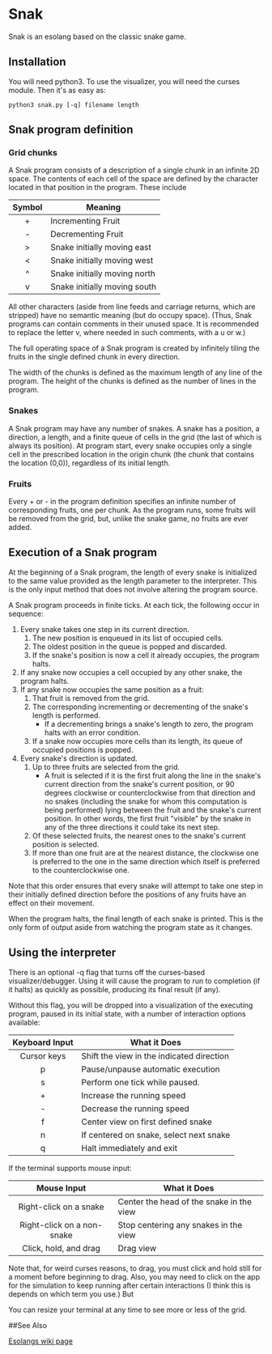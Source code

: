 # Snak
Snak is an esolang based on the classic snake game.

## Installation
You will need python3. To use the visualizer, you will need the curses module. Then it's as easy as:
```
python3 snak.py [-q] filename length
```

## Snak program definition

### Grid chunks
A Snak program consists of a description of a single chunk in an infinite 2D space.
The contents of each cell of the space are defined by the character located in that position in the program. These include

| Symbol | Meaning                      |
| :----: | -------                      |
| \+     | Incrementing Fruit           |
| \-     | Decrementing Fruit           |
| \>     | Snake initially moving east  |
| \<     | Snake initially moving west  |
| ^      | Snake initially moving north |
| v      | Snake initially moving south |

All other characters (aside from line feeds and carriage returns, which are stripped) have no semantic meaning (but do occupy space). (Thus, Snak programs can contain comments in their unused space. It is recommended to replace the letter v, where needed in such comments, with a u or w.)

The full operating space of a Snak program is created by infinitely tiling the fruits in the single defined chunk in every direction.

The width of the chunks is defined as the maximum length of any line of the program. The height of the chunks is defined as the number of lines in the program.

### Snakes
A Snak program may have any number of snakes. A snake has a position, a direction, a length, and a finite queue of cells in the grid (the last of which is always its position). At program start, every snake occupies only a single cell in the prescribed location in the origin chunk (the chunk that contains the location (0,0)), regardless of its initial length.

### Fruits
Every + or - in the program definition specifies an infinite number of corresponding fruits, one per chunk. As the program runs, some fruits will be removed from the grid, but, unlike the snake game, no fruits are ever added.

## Execution of a Snak program
At the beginning of a Snak program, the length of every snake is initialized to the same value provided as the length parameter to the interpreter. This is the only input method that does not involve altering the program source.

A Snak program proceeds in finite ticks. At each tick, the following occur in sequence:
1. Every snake takes one step in its current direction. 
   1. The new position is enqueued in its list of occupied cells. 
   2. The oldest position in the queue is popped and discarded.
   3. If the snake's position is now a cell it already occupies, the program halts.
2. If any snake now occupies a cell occupied by any other snake, the program halts.
3. If any snake now occupies the same position as a fruit:
   1. That fruit is removed from the grid.
   2. The corresponding incrementing or decrementing of the snake's length is performed.
      - If a decrementing brings a snake's length to zero, the program halts with an error condition.
   3. If a snake now occupies more cells than its length, its queue of occupied positions is popped.
4. Every snake's direction is updated.
   1. Up to three fruits are selected from the grid.
      - A fruit is selected if it is the first fruit along the line in the snake's current direction from the snake's current position, or 90 degrees clockwise or counterclockwise from that direction and no snakes (including the snake for whom this computation is being performed) lying between the fruit and the snake's current position. In other words, the first fruit "visible" by the snake in any of the three directions it could take its next step.
   2. Of these selected fruits, the nearest ones to the snake's current position is selected.
   3. If more than one fruit are at the nearest distance, the clockwise one is preferred to the one in the same direction which itself is preferred to the counterclockwise one.

Note that this order ensures that every snake will attempt to take one step in their initially defined direction before the positions of any fruits have an effect on their movement.

When the program halts, the final length of each snake is printed. This is the only form of output aside from watching the program state as it changes.

## Using the interpreter
There is an optional -q flag that turns off the curses-based visualizer/debugger. Using it will cause the program to run to completion (if it halts) as quickly as possible, producing its final result (if any).

Without this flag, you will be dropped into a visualization of the executing program, paused in its initial state, with a number of interaction options available:

| Keyboard Input | What it Does                              |
| :------------: | ------------                              |
| Cursor keys    | Shift the view in the indicated direction |
| p              | Pause/unpause automatic execution         |
| s              | Perform one tick while paused.            |
| \+             | Increase the running speed                |
| \-             | Decrease the running speed                |
| f              | Center view on first defined snake        |
| n              | If centered on snake, select next snake   |
| q              | Halt immediately and exit                 |

If the terminal supports mouse input:

| Mouse Input                 | What it Does                             |
| :---------:                 | ------------                             |
| Right-click on a snake      | Center the head of the snake in the view |
| Right-click on a non-snake  | Stop centering any snakes in the view    |
| Click, hold, and drag       | Drag view                                |

Note that, for weird curses reasons, to drag, you must click and hold still for a moment before beginning to drag. Also, you may need to click on the app for the simulation to keep running after certain interactions (I think this is depends on which term you use.) But

You can resize your terminal at any time to see more or less of the grid.

##See Also

[Esolangs wiki page](<https://esolangs.org/wiki/Snak>)

